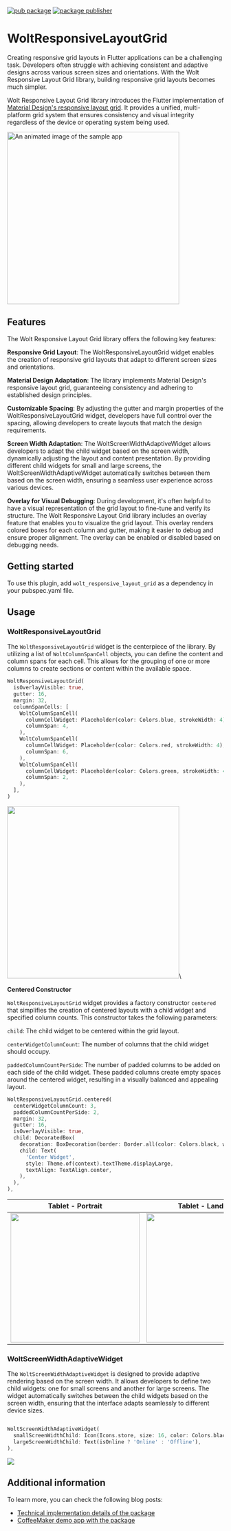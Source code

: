 [![pub package](https://img.shields.io/pub/v/wolt_responsive_layout_grid.svg)](https://pub.dev/packages/wolt_responsive_layout_grid)
[![package publisher](https://img.shields.io/pub/publisher/wolt_responsive_layout_grid.svg)](https://pub.dev/packages/wolt_responsive_layout_grid/publisher)

# WoltResponsiveLayoutGrid

Creating responsive grid layouts in Flutter applications can be a challenging task. Developers often struggle with achieving consistent and adaptive designs across various screen sizes and orientations. With the Wolt Responsive Layout Grid library, building responsive grid layouts becomes much simpler.

Wolt Responsive Layout Grid library introduces the Flutter implementation of [Material Design's responsive layout grid](https://m2.material.io/design/layout/responsive-layout-grid.html#columns-gutters-and-margins). It provides a unified, multi-platform grid system that ensures consistency and visual integrity regardless of the device or operating system being used.

  <img src="https://raw.githubusercontent.com/woltapp/wolt-responsive-layout-grid/main/doc/sample.gif?raw=true"
    alt="An animated image of the sample app" height="400"/>

## Features

The Wolt Responsive Layout Grid library offers the following key features:

__Responsive Grid Layout__: The WoltResponsiveLayoutGrid widget enables the creation of responsive grid layouts that adapt to different screen sizes and orientations.

__Material Design Adaptation__: The library implements Material Design's responsive layout grid, guaranteeing consistency and adhering to established design principles. 

__Customizable Spacing__: By adjusting the gutter and margin properties of the WoltResponsiveLayoutGrid widget, developers have full control over the spacing, allowing developers to create layouts that match the design requirements.

__Screen Width Adaptation__: The WoltScreenWidthAdaptiveWidget allows developers to adapt the child widget based on the screen width, dynamically adjusting the layout and content presentation. By providing different child widgets for small and large screens, the WoltScreenWidthAdaptiveWidget automatically switches between them based on the screen width, ensuring a seamless user experience across various devices.

__Overlay for Visual Debugging__: During development, it's often helpful to have a visual representation of the grid layout to fine-tune and verify its structure. The Wolt Responsive Layout Grid library includes an overlay feature that enables you to visualize the grid layout. This overlay renders colored boxes for each column and gutter, making it easier to debug and ensure proper alignment. The overlay can be enabled or disabled based on debugging needs.
## Getting started
To use this plugin, add `wolt_responsive_layout_grid` as a dependency in your pubspec.yaml file.

## Usage
### WoltResponsiveLayoutGrid

The `WoltResponsiveLayoutGrid` widget is the centerpiece of the library. By utilizing a list of `WoltColumnSpanCell` objects, you can define the content and column spans for each cell. This allows for the grouping of one or more columns to create sections or content within the available space.

```dart
WoltResponsiveLayoutGrid(
  isOverlayVisible: true,
  gutter: 16,
  margin: 32,
  columnSpanCells: [
    WoltColumnSpanCell(
      columnCellWidget: Placeholder(color: Colors.blue, strokeWidth: 4),
      columnSpan: 4,
    ),
    WoltColumnSpanCell(
      columnCellWidget: Placeholder(color: Colors.red, strokeWidth: 4),
      columnSpan: 6,
    ),
    WoltColumnSpanCell(
      columnCellWidget: Placeholder(color: Colors.green, strokeWidth: 4),
      columnSpan: 2,
    ),
  ],
)
```

<img src="https://raw.githubusercontent.com/woltapp/wolt-responsive-layout-grid/main/doc/example_app_2.png" height="400"/>\
  
__Centered Constructor__

`WoltResponsiveLayoutGrid` widget provides a factory constructor `centered` that simplifies the creation of centered layouts with a child widget and specified column counts. This constructor takes the following parameters: 

`child`: The child widget to be centered within the grid layout.

`centerWidgetColumnCount`: The number of columns that the child widget should occupy.

`paddedColumnCountPerSide`: The number of padded columns to be added on each side of the child widget. These padded columns create empty spaces around the centered widget, resulting in a visually balanced and appealing layout.


```dart
WoltResponsiveLayoutGrid.centered(
  centerWidgetColumnCount: 3,
  paddedColumnCountPerSide: 2,
  margin: 32,
  gutter: 16,
  isOverlayVisible: true,
  child: DecoratedBox(
    decoration: BoxDecoration(border: Border.all(color: Colors.black, width: 2)),
    child: Text(
      'Center Widget',
      style: Theme.of(context).textTheme.displayLarge,
      textAlign: TextAlign.center,
    ),
  ),
),
```

| Tablet - Portrait                                                                                                        | Tablet - Landscape                                                                                                         |
| ------------------------------------------------------------------------------------------------------------------------ | -------------------------------------------------------------------------------------------------------------------------- |
| <img width=300 src=https://raw.githubusercontent.com/woltapp/wolt-responsive-layout-grid/main/doc/centered_vertical.png> | <img width=300 src=https://raw.githubusercontent.com/woltapp/wolt-responsive-layout-grid/main/doc/centered_horizontal.png> |


### WoltScreenWidthAdaptiveWidget
The `WoltScreenWidthAdaptiveWidget` is designed to provide adaptive rendering based on the screen width. It allows developers to define two child widgets: one for small screens and another for large screens. The widget automatically switches between the child widgets based on the screen width, ensuring that the interface adapts seamlessly to different device sizes. 

```dart

WoltScreenWidthAdaptiveWidget(
  smallScreenWidthChild: Icon(Icons.store, size: 16, color: Colors.black),
  largeScreenWidthChild: Text(isOnline ? 'Online' : 'Offline'),
),
```
<img src="https://raw.githubusercontent.com/woltapp/wolt-responsive-layout-grid/main/doc/screen_width_adaptive_widget.gif?raw=true">

## Additional information
To learn more, you can check the following blog posts:
- [Technical implementation details of the package](https://careers.wolt.com/en/blog/tech/wolt-responsive-layout-grid-a-solution-for-adaptive-and-consistent-multi)
- [CoffeeMaker demo app with the package](https://careers.wolt.com/en/blog/tech/creating-responsive-layouts-with-woltresponsivelayoutgrid-a-coffeemaker-demo)
